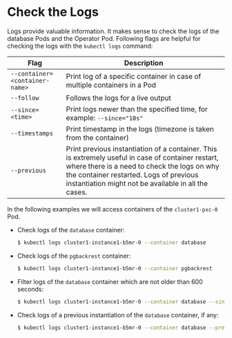 # Check the Logs

Logs provide valuable information. It makes sense to check the logs of the
database Pods and the Operator Pod. Following flags are helpful for checking the
logs with the `kubectl logs` command:

| Flag                          | Description                                                               |
| ----------------------------- | ------------------------------------------------------------------------- |
| `--container=<container-name>`| Print log of a specific container in case of multiple containers in a Pod |
| `--follow`                    | Follows the logs for a live output                                        |
| `--since=<time>`              | Print logs newer than the specified time, for example: `--since="10s"`    |
| `--timestamps`                | Print timestamp in the logs (timezone is taken from the container)        |
| `--previous`                  | Print previous instantiation of a container. This is extremely useful in case of container restart, where there is a need to check the logs on why the container restarted. Logs of previous instantiation might not be available in all the cases. |

In the following examples we will access containers of the `cluster1-pxc-0` Pod.

* Check logs of the `database` container:

    ``` {.bash data-prompt="$" }
    $ kubectl logs cluster1-instance1-b5mr-0 --container database
    ```

* Check logs of the `pgbackrest` container:

    ``` {.bash data-prompt="$" }
    $ kubectl logs cluster1-instance1-b5mr-0 --container pgbackrest
    ```

* Filter logs of the `database` container which are not older than 600 seconds:

    ``` {.bash data-prompt="$" }
    $ kubectl logs cluster1-instance1-b5mr-0 --container database --since=600s
    ```

* Check logs of a previous instantiation of the `database` container, if any:

    ``` {.bash data-prompt="$" }
    $ kubectl logs cluster1-instance1-b5mr-0 --container database --previous
    ```

